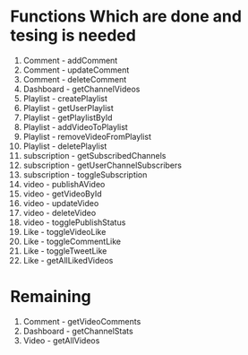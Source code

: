 # Functions Which are done and tesing is needed

1. Comment - addComment
2. Comment - updateComment
3. Comment - deleteComment
4. Dashboard - getChannelVideos
5. Playlist - createPlaylist
6. Playlist - getUserPlaylist
7. Playlist - getPlaylistById
8. Playlist - addVideoToPlaylist
9. Playlist - removeVideoFromPlaylist
10. Playlist - deletePlaylist
11. subscription - getSubscribedChannels
12. subscription - getUserChannelSubscribers
13. subscription - toggleSubscription
14. video - publishAVideo
15. video - getVideoById
16. video - updateVideo
17. video - deleteVideo
18. video - togglePublishStatus
19. Like - toggleVideoLike
20. Like - toggleCommentLike
21. Like - toggleTweetLike
22. Like - getAllLikedVideos

# Remaining

1. Comment - getVideoComments
2. Dashboard - getChannelStats
3. Video - getAllVideos
